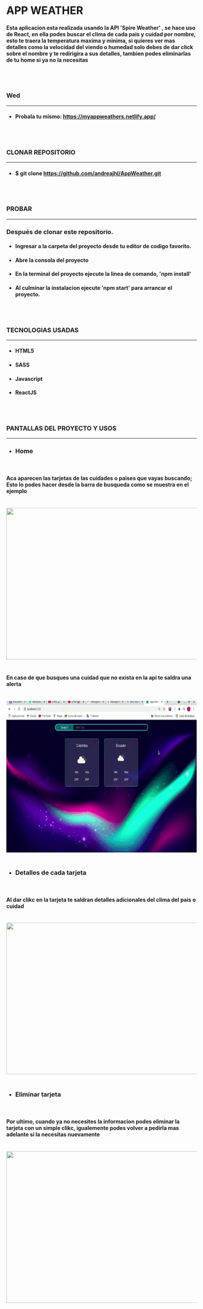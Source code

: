 
# APP WEATHER

#### Esta aplicacion esta realizada usando la API 'Spire Weather' ,  se hace uso de React, en ella podes buscar el clima de cada pais y cuidad por nombre, esto te traera la temperatura maxima y minima, si quieres ver mas detalles como la velocidad del viendo o humedad solo debes de dar click sobre el nombre y te redirigira a sus detalles, tambien podes eliminarlas de tu home si ya no la necesitas
<br>
<br>

### Wed
<hr>

* #### Probala tu mismo: https://myappweathers.netlify.app/
<br>
<br>

### CLONAR REPOSITORIO
<hr>

* #### $ git clone https://github.com/andreajhl/AppWeather.git
<br>
<br>

### PROBAR
<hr>

### Después de clonar este repositorio.

* #### Ingresar a la carpeta del proyecto desde tu editor de codigo favorito.
* #### Abre la consola del proyecto
* #### En la terminal del proyecto ejecute la línea de comando, 'npm install'
* #### Al culminar la instalacion ejecute 'npm start' para arrancar el proyecto.
<br>
<br>

### TECNOLOGIAS USADAS
<hr>

* #### HTML5
* #### SASS
* #### Javascript
* #### ReactJS
<br>
<br>

### PANTALLAS DEL PROYECTO Y USOS
<hr>

* ### Home
<br>

#### Aca aparecen las tarjetas de las cuidades o paises que vayas buscando; Esto lo podes hacer desde la barra de busqueda como se muestra en el ejemplo
<br>

<img src="src/img/gifReatme/searchappweather.gif" width="800" height="400" />
<br>
<br>


#### En caso de que busques una cuidad que no exista en la api te saldra una alerta
<br>

<img src="src/img/gifReatme/errorappweather.gif" width="800" height="400" />
<br>
<br>


* ### Detalles de cada tarjeta
<br>

#### Al dar clikc en la tarjeta te saldran detalles adicionales del clima del pais o cuidad
<br>

<img src="src/img/gifReatme/detallesappweather.gif" width="800" height="400" />
<br>
<br>


* ### Eliminar tarjeta
<br>

#### Por ultimo, cuando ya no necesites la informacion podes eliminar la tarjeta con un simple clikc, igualemente podes volver a pedirla mas adelante si la necesitas nuevamente 
<br>

<img src="src/img/gifReatme/deleteappweather.gif" width="800" height="400" />
